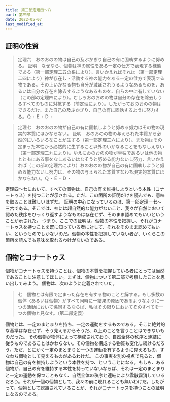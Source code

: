 ```yaml
---
title: 第三部定理四～八
part: 第三部
date: 2022-05-07
last_modified_at:
---
```

## 証明の性質

>定理六　おのおのの物は自己の及ぶかぎり自己の有に固執するように努める。
>証明　なぜなら、個物は神の属性をある一定の仕方で表現する様態である（第一部定理二五の系により）、言いかえればそれは（第一部定理二四により）神が存在し・活動する神の能力をある一定の仕方で表現する物である。その上いかなる物も自分が滅ぼされうるようなあるものを、あるいは自分の存在を除去するようなあるものを、自らの中に有していない（この部の定理四により）。むしろおのおのの物は自分の存在を除去しうるすべてのものに対抗する（前定理により）。したがっておのおのの物はできるだけ、また自己の及ぶかぎり、自己の有に固執するように努力する。Ｑ・Ｅ・Ｄ・

>定理七　おのおのの物が自己の有に固執しようと努める努力はその物の現実的本質にほかならない。
>証明　おのおのの物の与えられた本質から必然的にいろいろなことが生ずる（第一部定理三六により）。また物はその定まった本性から必然的に生ずること以外のいかなることをもなしえない（第一部定理二九により）。ゆえにおのおのの物が単独であるいは他の物とともにある事をなしあるいはなそうと努める能力ないし努力、言いかえれば（この部の定理六により）おのおのの物が自己の有に固執しようと努める能力ないし努力は、その物の与えられた本質すなわち現実的本質にほかならない。Ｑ・Ｅ・Ｄ・

定理四～七において、すべての個物は、自己の有を維持しようという本性（コナートゥス）を持つことが示される。ただ、この箇所の証明だけを読んでも、意味を取ることは難しいはずだ。
証明の中心になっているのは、第一部定理一七～三六である。そこでは、神には超自然的な能力がないこと、我々が自然において認めた秩序をひっくり返すようなものは存在せず、そのまま認めてもいいということが示された。
つまり、ここでの証明は、個物の本性を把握し、それがコナートゥスを持つことを既に知っている者に対して、それをそのまま認めてもいい、というものでしかないのだ。個物の本性を把握していない者が、いくらこの箇所を読んでも意味を取れるわけがないのである。

## 個物とコナートゥス

個物がコナートゥスを持つことは、個物の本質を把握している者にとっては当然であることに注意してほしい。まずは、個物について第二部で考察したことを思い出してみよう。
個物は、次のように定義されていた。

>七　個物とは有限で定まった存在を有する物のことと解する。もし多数の個体〈あるいは個物〉がすべて同時に一結果の原因であるようなふうに一つの活動において協同するならば、私はその限りにおいてそのすべてを一つの個物と見なす。（第二部定義）

個物とは、一定のまとまりを持ち、一定の運動をするものである。そこに絶対的な基準は存在せず、そう見えるからそうだ、以上のことを言うことはできないものだった。
その個物が物体によって構成されており、自然全体の秩序と連結に従うものであることはかわらない。その個物を構成する物質も変化し続けるだろう。ただ、とにかく一定のまとまりと一つの運動を有するように見えるもの、すなわち個物として見えるものがあるわけだ。
この事実を別の視点で見ると、個物は自己の有を維持しようという本性を持つ、ということになる。もしも、ある個物が、自己の有を維持する本性を持っていないならば、それは一定のまとまりと一定の運動を保つこともなく、自然全体の秩序と連結により雲散霧消しているだろう。それが一個の個物として、我々の前に現れることも無いわけだ。したがって、個物として認識されていることが、それがコナートゥスを持つことの証明になるのである。
